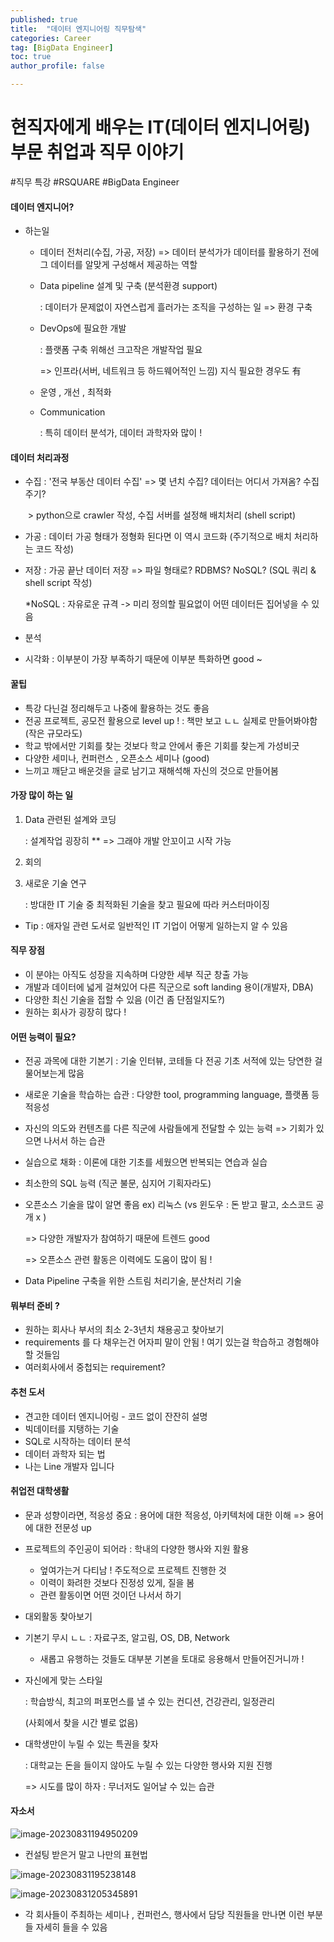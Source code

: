 ```yaml
---
published: true
title:  "데이터 엔지니어링 직무탐색"
categories: Career
tag: [BigData Engineer] 
toc: true
author_profile: false 

---
```




# 현직자에게 배우는 IT(데이터 엔지니어링) 부문 취업과 직무 이야기

\#직무 특강 #RSQUARE #BigData Engineer



#### 데이터 엔지니어? 

* 하는일 

  * 데이터 전처리(수집, 가공, 저장) => 데이터 분석가가 데이터를 활용하기 전에 그 데이터를 알맞게 구성해서 제공하는 역할 

  * Data pipeline 설계 및 구축 (분석환경 support) 

    : 데이터가 문제없이 자연스럽게 흘러가는 조직을 구성하는 일  => 환경 구축  

  * DevOps에 필요한 개발 

    : 플랫폼 구축 위해선 크고작은 개발작업 필요 

    => 인프라(서버, 네트워크 등 하드웨어적인 느낌) 지식 필요한 경우도 有 

  * 운영 , 개선 , 최적화 

  * Communication 

    : 특히 데이터 분석가, 데이터 과학자와 많이 ! 



#### 데이터 처리과정 

* 수집 : '전국 부동산 데이터 수집' => 몇 년치 수집? 데이터는 어디서 가져옴? 수집 주기?

  ​	> python으로 crawler 작성, 수집 서버를 설정해 배치처리 (shell script) 

* 가공 : 데이터 가공 형태가 정형화 된다면 이 역시 코드화 (주기적으로 배치 처리하는 코드 작성)

* 저장 : 가공 끝난 데이터 저장 => 파일 형태로? RDBMS? NoSQL?  (SQL 쿼리 & shell script 작성)

  *NoSQL : 자유로운 규격 -> 미리 정의할 필요없이 어떤 데이터든 집어넣을 수 있음 

* 분석 

* 시각화 : 이부분이 가장 부족하기 때문에 이부분 특화하면 good ~ 



#### 꿀팁

* 특강 다닌걸 정리해두고 나중에 활용하는 것도 좋음 
* 전공 프로젝트, 공모전 활용으로 level up ! : 책만 보고 ㄴㄴ 실제로 만들어봐야함 (작은 규모라도) 
* 학교 밖에서만 기회를 찾는 것보다 학교 안에서 좋은 기회를 찾는게 가성비굿 
* 다양한 세미나, 컨퍼런스 , 오픈소스 세미나 (good)
* 느끼고 깨닫고 배운것을 글로 남기고 재해석해 자신의 것으로 만들어봄





#### 가장 많이 하는 일 

1. Data 관련된 설계와 코딩 

   : 설계작업 굉장히 ** => 그래야 개발 안꼬이고 시작 가능 

2. 회의 

3. 새로운 기술 연구 

   : 방대한 IT 기술 중 최적화된 기술을 찾고 필요에 따라 커스터마이징

* Tip : 애자일 관련 도서로 일반적인 IT 기업이 어떻게 일하는지 알 수 있음 





#### 직무 장점 

* 이 분야는 아직도 성장을 지속하며 다양한 세부 직군 창출 가능 
* 개발과 데이터에 넓게 걸쳐있어 다른 직군으로 soft landing 용이(개발자, DBA)
* 다양한 최신 기술을 접할 수 있음 (이건 좀 단점일지도?)
* 원하는 회사가 굉장히 많다 ! 





#### 어떤 능력이 필요? 

* 전공 과목에 대한 기본기 : 기술 인터뷰, 코테들 다 전공 기초 서적에 있는 당연한 걸 물어보는게 많음 

* 새로운 기술을 학습하는 습관  : 다양한 tool, programming language, 플랫폼 등 적응성 

* 자신의 의도와 컨텐츠를 다른 직군에 사람들에게 전달할 수 있는 능력 => 기회가 있으면 나서서 하는 습관 

* 실습으로 채화 : 이론에 대한 기초를 세웠으면 반복되는 연습과 실습 

* 최소한의 SQL 능력 (직군 불문, 심지어 기획자라도) 

* 오픈소스 기술을 많이 알면 좋음 ex) 리눅스 (vs 윈도우 : 돈 받고 팔고, 소스코드 공개 x )

  => 다양한 개발자가 참여하기 때문에 트렌드 good 

  => 오픈소스 관련 활동은 이력에도 도움이 많이 됨 ! 

* Data Pipeline 구축을 위한 스트림 처리기술, 분산처리 기술 





#### 뭐부터 준비 ?

- 원하는 회사나 부서의 최소 2-3년치 채용공고 찾아보기
- requirements 를 다 채우는건 어자피 말이 안됨 ! 여기 있는걸 학습하고 경험해야할 것들임 
- 여러회사에서 중첩되는 requirement? 



#### 추천 도서 

* 견고한 데이터 엔지니어링 - 코드 없이 잔잔히 설명 
* 빅데이터를 지탱하는 기술
* SQL로 시작하는 데이터 분석 
* 데이터 과학자 되는 법
* 나는 Line 개발자 입니다 



#### 취업전 대학생활 

* 문과 성향이라면, 적응성 중요 : 용어에 대한 적응성, 아키텍처에 대한 이해 => 용어에 대한 전문성 up 
* 프로젝트의 주인공이 되어라 : 학내의 다양한 행사와 지원 활용 
  * 엎여가는거 다티남 ! 주도적으로 프로젝트 진행한 것 
  * 이력이 화려한 것보다 진정성 있게, 질을 봄 
  * 관련 활동이면 어떤 것이던 나서서 하기 
* 대외활동 찾아보기 



* 기본기 무시 ㄴㄴ : 자료구조, 알고림, OS, DB, Network 

  * 새롭고 유행하는 것들도 대부분 기본을 토대로 응용해서 만들어진거니까 ! 

* 자신에게 맞는 스타일 

  : 학습방식, 최고의 퍼포먼스를 낼 수 있는 컨디션, 건강관리, 일정관리 

  (사회에서 찾을 시간 별로 없음)

* 대학생만이 누릴 수 있는 특권을 찾자

  : 대학교는 돈을 들이지 않아도 누릴 수 있는 다양한 행사와 지원 진행 

  => 시도를 많이 하자 : 무너저도 일어날 수 있는 습관



#### 자소서 

![image-20230831194950209](D:\Programming\github.io\images\2023-08-31-Data_Engineer\image-20230831194950209.png)



* 컨설팅 받은거 말고 나만의 표현법 

![image-20230831195238148](D:\Programming\github.io\images\2023-08-31-Data_Engineer\image-20230831195238148.png)



![image-20230831205345891](D:\Programming\github.io\images\2023-08-31-Data_Engineer\image-20230831205345891.png)



* 각 회사들이 주최하는 세미나 , 컨퍼런스, 행사에서 담당 직원들을 만나면 이런 부분들 자세히 들을 수 있음 